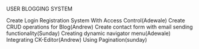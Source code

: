 USER BLOGGING SYSTEM

Create Login Registration System With Access Control(Adewale)
Create CRUD operations for Blog(Andrew)
Create contact form with email sending functionality(Sunday)
Creating dynamic navigator menu(Adewale)
Integrating CK-Editor(Andrew)
Using Pagination(sunday)
